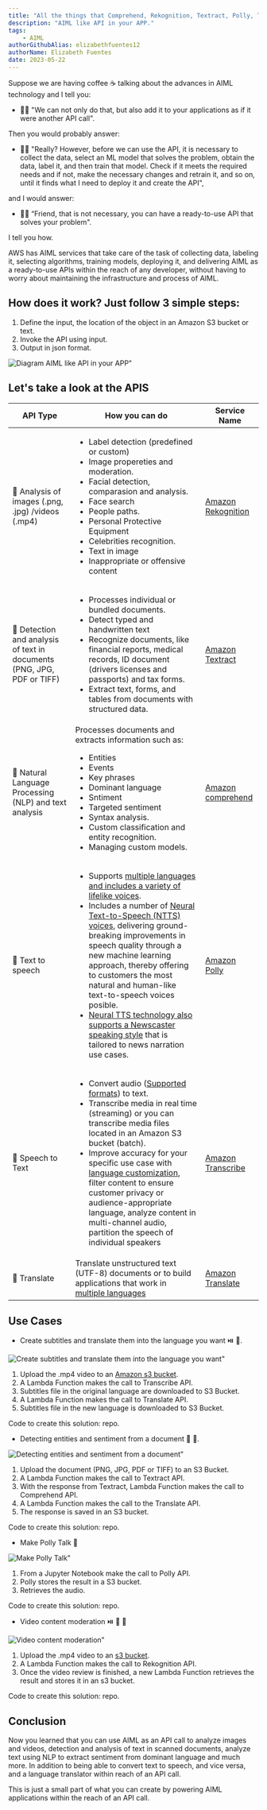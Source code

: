 ```yaml
---
title: "All the things that Comprehend, Rekognition, Textract, Polly, Transcribe and others do"
description: "AIML like API in your APP."
tags:
    - AIML
authorGithubAlias: elizabethfuentes12
authorName: Elizabeth Fuentes
date: 2023-05-22
---
```


Suppose we are having coffee ☕ talking about the advances in AIML technology and I tell you: 

- 👩🏻 "We can not only do that, but also add it to your applications as if it were another API call". 

Then you would probably answer: 

- 🧑🏽 "Really? However, before  we can use the API, it is necessary to collect the data, select an ML model that solves the problem, obtain the data, label it, and then train that model. Check if it meets the required needs and if not, make the necessary changes and retrain it, and so on, until it finds what I need to deploy it and create the API", 

and I would answer: 

- 👩🏻 “Friend, that is not necessary, you can have a ready-to-use API that solves your problem".

I tell you how.

AWS has AIML services that take care of the task of collecting data, labeling it, selecting algorithms, training models, deploying it, and delivering AIML as a ready-to-use APIs within the reach of any developer, without having to worry about maintaining the infrastructure and process of AIML.

## How does it work? Just follow 3 simple steps:

1. Define the input, the location of the object in an Amazon S3 bucket or text.
2. Invoke the API using input.
3. Output in json format.


![Diagram AIML like API in your APP"](images/diagram-api-call.png)


## Let's take a look at the APIS

| API Type | How you can do | Service Name | 
-- | -- | --
 🔎 Analysis of images (.png, .jpg) /videos (.mp4) | <ul> <li> Label detection (predefined or custom) </li>  <li> Image propereties and moderation. </li>  <li> Facial detection, comparasion and analysis. </li>  <li> Face search </li>  <li> People paths. </li>  <li> Personal Protective Equipment </li>  <li> Celebrities recognition.  </li>  <li>Text in image </li>  <li> Inappropriate or offensive content </li></ul> | [Amazon Rekognition](https://docs.aws.amazon.com/rekognition/latest/dg/what-is.html)	| 
🔎 Detection and analysis of text in documents (PNG, JPG, PDF or TIFF)	| 	<ul> <li> Processes individual or bundled documents. </li>  <li> Detect typed and handwritten text </li>  <li> Recognize documents, like financial reports, medical records, ID document (drivers licenses and passports)  and tax forms. </li>  <li> Extract text, forms, and tables from documents with structured data. </li></ul> | [Amazon Textract](https://docs.aws.amazon.com/textract/latest/dg/what-is.html) | 
🔎 Natural Language Processing (NLP) and text analysis	| 	Processes documents and extracts information such as: <ul> <li> Entities </li> <li> Events</li>  <li> Key phrases</li>  <li> Dominant language </li> <li> Sntiment</li>  <li> Targeted sentiment </li>  <li>Syntax analysis.</li> <li> Custom classification and entity recognition.</li>  <li> Managing custom models. </li></ul> | [Amazon comprehend](https://docs.aws.amazon.com/es_es/comprehend/latest/dg/what-is.html) | 
🔎 Text to speech | <ul> <li> Supports [multiple languages and includes a variety of lifelike voices](https://docs.aws.amazon.com/polly/latest/dg/voicelist.html).</li> <li>Includes a number of [Neural Text-to-Speech (NTTS) voices](https://docs.aws.amazon.com/polly/latest/dg/NTTS-main.html), delivering ground-breaking improvements in speech quality through a new machine learning approach, thereby offering to customers the most natural and human-like text-to-speech voices posible.</li> <li>[Neural TTS technology also supports a Newscaster speaking style](https://docs.aws.amazon.com/polly/latest/dg/ntts-speakingstyles.html) that is tailored to news narration use cases. </li></ul> | [Amazon Polly](https://docs.aws.amazon.com/polly/latest/dg/what-is.html)  | 
🔎 Speech to Text | <ul> <li> Convert audio ([Supported formats](https://docs.aws.amazon.com/transcribe/latest/dg/how-input.html#how-input-audio)) to text. </li> <li> Transcribe media in real time (streaming) or you can transcribe media files located in an Amazon S3 bucket (batch).</li> <li> Improve accuracy for your specific use case with [language customization](https://docs.aws.amazon.com/transcribe/latest/dg/supported-languages.html), filter content to ensure customer privacy or audience-appropriate language, analyze content in multi-channel audio, partition the speech of individual speakers </li></ul> |  [Amazon Transcribe](https://docs.aws.amazon.com/transcribe/latest/dg/what-is.html) | 
🔎  Translate | Translate unstructured text (UTF-8) documents or to build applications that work in [multiple languages](https://docs.aws.amazon.com/translate/latest/dg/what-is-languages.html) | [Amazon Translate](https://docs.aws.amazon.com/translate/latest/dg/what-is.html)| 

## Use Cases 

- Create subtitles and translate them into the language you want ⏯️ 🍿.

![Create subtitles and translate them into the language you want"](images/create-subtitles-and-translate.png)

1. Upload the .mp4 video to an [Amazon s3 bucket](https://docs.aws.amazon.com/es_es/AmazonS3/latest/userguide/UsingBucket.html).
2. A Lambda Function makes the call to Transcribe API.
3. Subtitles file in the original language are downloaded to S3 Bucket. 
4. A Lambda Function makes the call to Translate API.
5. Subtitles file in the new language is downloaded to S3 Bucket. 

Code to create this solution: repo. 

- Detecting entities and sentiment from a document 🔎 📄.

![Detecting entities and sentiment from a document"](images/detecting-entities-and-sentiment.png)

1. Upload the document (PNG, JPG, PDF or TIFF) to an S3 Bucket.
2. A Lambda Function makes the call to Textract API.
3. With the response from Textract, Lambda Function makes the call to Comprehend API. 
4. A Lambda Function makes the call to the Translate API.
5. The response is saved in an S3 bucket. 

Code to create this solution: repo. 

- Make Polly Talk 🦜

![Make Polly Talk"](images/make-polly-talk.png)

1. From a Jupyter Notebook make the call to Polly API.
2. Polly stores the result in a S3 bucket.
3. Retrieves the audio.


Code to create this solution: repo. 


- Video content moderation ⏯️ 🔫 🚬

![Video content moderation"](images/video-content-moderation.png)

1. Upload the .mp4 video to an [s3 bucket](https://docs.aws.amazon.com/es_es/AmazonS3/latest/userguide/UsingBucket.html).
2. A Lambda Function makes the call to Rekognition API.
3. Once the video review is finished, a new Lambda Function retrieves the result and stores it in an s3 bucket.


Code to create this solution: repo. 


## Conclusion

Now you learned that you can use AIML as an API call to analyze images and videos, detection and analysis of text in scanned documents, analyze text using NLP to extract sentiment from dominant language and much more. In addition to being able to convert text to speech, and vice versa, and a language translator within reach of an API call.

This is just a small part of what you can create by powering AIML applications within the reach of an API call.


